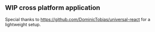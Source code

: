## WIP cross platform application

Special thanks to https://github.com/DominicTobias/universal-react for a lightweight setup.
